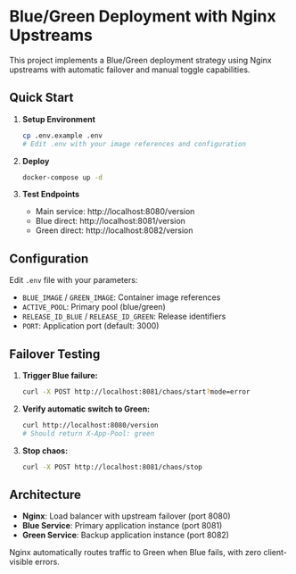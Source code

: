 # Blue/Green Deployment with Nginx Upstreams

This project implements a Blue/Green deployment strategy using Nginx upstreams with automatic failover and manual toggle capabilities.

## Quick Start

1. **Setup Environment**
   ```bash
   cp .env.example .env
   # Edit .env with your image references and configuration
   ```

2. **Deploy**
   ```bash
   docker-compose up -d
   ```

3. **Test Endpoints**
   - Main service: http://localhost:8080/version
   - Blue direct: http://localhost:8081/version
   - Green direct: http://localhost:8082/version

## Configuration

Edit `.env` file with your parameters:
- `BLUE_IMAGE` / `GREEN_IMAGE`: Container image references
- `ACTIVE_POOL`: Primary pool (blue/green)
- `RELEASE_ID_BLUE` / `RELEASE_ID_GREEN`: Release identifiers
- `PORT`: Application port (default: 3000)

## Failover Testing

1. **Trigger Blue failure:**
   ```bash
   curl -X POST http://localhost:8081/chaos/start?mode=error
   ```

2. **Verify automatic switch to Green:**
   ```bash
   curl http://localhost:8080/version
   # Should return X-App-Pool: green
   ```

3. **Stop chaos:**
   ```bash
   curl -X POST http://localhost:8081/chaos/stop
   ```

## Architecture

- **Nginx**: Load balancer with upstream failover (port 8080)
- **Blue Service**: Primary application instance (port 8081)
- **Green Service**: Backup application instance (port 8082)

Nginx automatically routes traffic to Green when Blue fails, with zero client-visible errors.